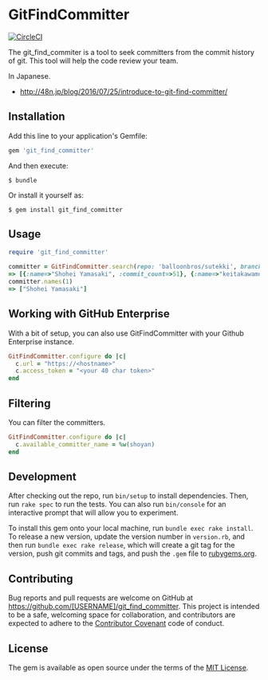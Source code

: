 # GitFindCommitter

[![CircleCI](https://circleci.com/gh/shoyan/git_find_committer/tree/master.svg?style=svg)](https://circleci.com/gh/shoyan/git_find_committer/tree/master)

The git_find_commiter is a tool to seek committers from the commit history of git.
This tool will help the code review your team.

In Japanese.

* http://48n.jp/blog/2016/07/25/introduce-to-git-find-committer/

## Installation

Add this line to your application's Gemfile:

```ruby
gem 'git_find_committer'
```

And then execute:

    $ bundle

Or install it yourself as:

    $ gem install git_find_committer

## Usage

```ruby
require 'git_find_committer'

committer = GitFindCommitter.search(repo: 'balloonbros/sutekki', branch: 'add-ui')
=> [{:name=>"Shohei Yamasaki", :commit_count=>51}, {:name=>"keitakawamoto", :commit_count=>21}]
committer.names(1)
=> ["Shohei Yamasaki"]
```

## Working with GitHub Enterprise

With a bit of setup, you can also use GitFindCommitter with your Github Enterprise instance.

```ruby
GitFindCommitter.configure do |c|
  c.url = "https://<hostname>"
  c.access_token = "<your 40 char token>"
end
```

## Filtering

You can filter the committers.

```ruby
GitFindCommitter.configure do |c|
  c.available_committer_name = %w(shoyan)
end
```

## Development

After checking out the repo, run `bin/setup` to install dependencies. Then, run `rake spec` to run the tests. You can also run `bin/console` for an interactive prompt that will allow you to experiment.

To install this gem onto your local machine, run `bundle exec rake install`. To release a new version, update the version number in `version.rb`, and then run `bundle exec rake release`, which will create a git tag for the version, push git commits and tags, and push the `.gem` file to [rubygems.org](https://rubygems.org).

## Contributing

Bug reports and pull requests are welcome on GitHub at https://github.com/[USERNAME]/git_find_committer. This project is intended to be a safe, welcoming space for collaboration, and contributors are expected to adhere to the [Contributor Covenant](http://contributor-covenant.org) code of conduct.


## License

The gem is available as open source under the terms of the [MIT License](http://opensource.org/licenses/MIT).

